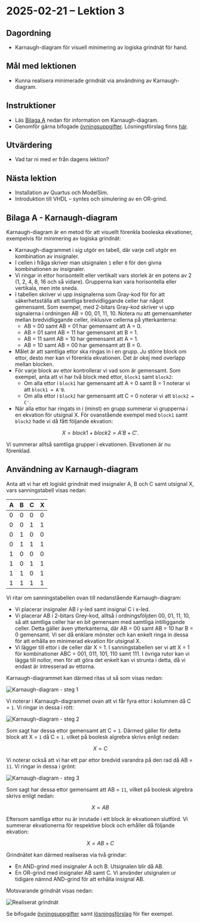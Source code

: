 # 2025-02-21 – Lektion 3

## Dagordning
* Karnaugh-diagram för visuell minimering av logiska grindnät för hand.

## Mål med lektionen
* Kunna realisera minimerade grindnät via användning av Karnaugh-diagram. 

## Instruktioner
* Läs [Bilaga A](#bilaga-a---karnaugh-diagram) nedan för information om Karnaugh-diagram.
* Genomför gärna bifogade [övningsuppgifter](./Övningsuppgifter%202025-02-21.pdf). Lösningsförslag finns [här](./Lösningsförslag%20övningsuppgifter%202025-02-21.pdf).

## Utvärdering
* Vad tar ni med er från dagens lektion?

## Nästa lektion
* Installation av Quartus och ModelSim.
* Introduktion till VHDL – syntes och simulering av en OR-grind.

## Bilaga A - Karnaugh-diagram

Karnaugh-diagram är en metod för att visuellt förenkla booleska ekvationer, exempelvis för minimering av logiska grindnät:
* Karnaugh-diagrammet i sig utgör en tabell, där varje cell utgör en kombination av insignaler. 
* I cellen i fråga skriver man utsignalen `1` eller `0` för den givna kombinationen av insignaler.
* Vi ringar in ettor horisontellt eller vertikalt vars storlek är en potens av 2 (1, 2, 4, 8, 16 och så vidare). Grupperna kan vara horisontella eller vertikala, men inte sneda. 
* I tabellen skriver vi upp insignalerna som Gray-kod för för att säkerhetsställa att samtliga bredvidliggande celler har något gemensamt. Som exempel, med 2-bitars Gray-kod skriver vi upp signalerna i ordningen AB = 00, 01, 11, 10. Notera nu att gemensamheter mellan bredvidliggande celler, inklusive cellerna på ytterkanterna:
    * AB = 00 samt AB = 01 har gemensamt att A = 0.
    * AB = 01 samt AB = 11 har gemensamt att B = 1.
    * AB = 11 samt AB = 10 har gemensamt att A = 1.
    * AB = 10 samt AB = 00 har gemensamt att B = 0.
* Målet är att samtliga ettor ska ringas in i en grupp. Ju större block om ettor, desto mer kan vi förenkla ekvationen. Det är okej med overlapp mellan blocken.
* För varje block av ettor kontrollerar vi vad som är gemensamt. Som exempel, anta att vi har två block med ettor, `block1` samt `block2`:
    * Om alla ettor i `block1` har gemensamt att A = 0 samt B = 1 noterar vi att `block1 = A'B`. 
    * Om alla ettor i `block2` har gemensamt att C = 0 noterar vi att `block2 = C'`.
* När alla ettor har ringats in i (minst) en grupp summerar vi grupperna i en ekvation för utsignal X. För ovanstående exempel med `block1`
samt `block2` hade vi då fått följande ekvation:

```math
X = block1 + block2 = A'B + C'.
```
Vi summerar alltså samtliga grupper i ekvationen. Ekvationen är nu förenklad.

## Användning av Karnaugh-diagram

Anta att vi har ett logiskt grindnät med insignaler A, B och C samt utsignal X, vars sanningstabell visas nedan:

| A | B | C | X |
|---|---|---|---|
| 0 | 0 | 0 | 0 |
| 0 | 0 | 1 | 1 |
| 0 | 1 | 0 | 0 |
| 0 | 1 | 1 | 1 |
| 1 | 0 | 0 | 0 |
| 1 | 0 | 1 | 1 |
| 1 | 1 | 0 | 1 |
| 1 | 1 | 1 | 1 |

Vi ritar om sanningstabellen ovan till nedanstående Karnaugh-diagram:
* Vi placerar insignaler AB i y-led samt insignal C i x-led.
* Vi placerar AB i 2-bitars Grey-kod, alltså i ordningsföljden 00, 01, 11, 10, så att samtliga celler har en bit gemensam med samtliga intilliggande celler. Detta gäller även ytterkanterna, där AB = 00 samt AB = 10 har B = 0 gemensamt. Vi ser då enklare mönster och kan enkelt ringa in dessa för att erhålla en minimerad ekvation för utsignal X.
* Vi lägger till ettor i de celler där X = 1. I sanningstabellen ser vi att X = 1 för kombinationer ABC = 001, 011, 101, 110 samt 111. I övriga rutor kan vi lägga till nollor, men för att göra det enkelt kan vi strunta i detta, då vi endast är intresserad av ettorna.

Karnaugh-diagrammet kan därmed ritas ut så som visas nedan:

![Karnaugh-diagram - steg 1](./images/karnaugh_example1.jpg)

Vi noterar i Karnaugh-diagrammet ovan att vi får fyra ettor i kolumnen då C = `1`. Vi ringar in dessa i rött:

![Karnaugh-diagram - steg 2](./images/karnaugh_example2.jpg)

Som sagt har dessa ettor gemensamt att C = `1`. Därmed gäller för detta block att X = `1` då C = `1`. vilket på boolesk algrebra skrivs enligt nedan:

```math
X = C
```

Vi noterar också att vi har ett par ettor bredvid varandra på den rad då AB = `11`. Vi ringar in dessa i grönt:

![Karnaugh-diagram - steg 3](./images/karnaugh_example3.jpg)

Som sagt har dessa ettor gemensamt att AB = `11`, vilket på boolesk algrebra skrivs enligt nedan:

```math
X = AB
```

Eftersom samtliga ettor nu är inrutade i ett block är ekvationen slutförd. Vi summerar ekvationerna för respektive block
och erhåller då följande ekvation:

```math
X = AB + C
```

Grindnätet kan därmed realiseras via två grindar:
* En AND-grind med insignaler A och B. Utsignalen blir då AB.
* En OR-grind med insignaler AB samt C. Vi använder utsignalen ur tidigare nämnd AND-grind för att erhålla insignal AB.

Motsvarande grindnät visas nedan:

![Realiserat grindnät](./images/net.jpeg)

Se bifogade [övningsuppgifter](./Övningsuppgifter%202025-02-21.pdf) samt [lösningsförslag](./Lösningsförslag%20övningsuppgifter%202025-02-21.pdf) för fler exempel.